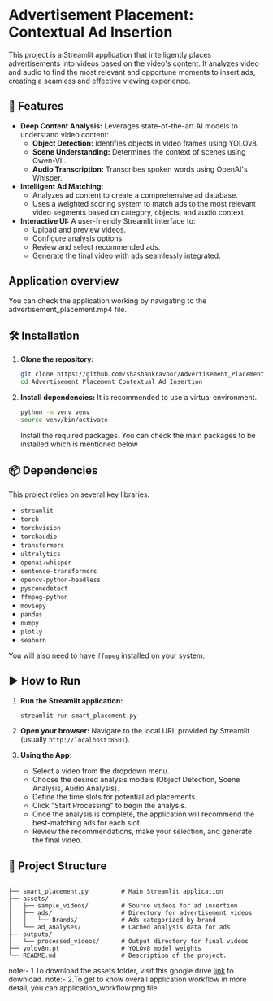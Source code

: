 # Advertisement Placement: Contextual Ad Insertion

This project is a Streamlit application that intelligently places advertisements into videos based on the video's content. It analyzes video and audio to find the most relevant and opportune moments to insert ads, creating a seamless and effective viewing experience.

## 🚀 Features

*   **Deep Content Analysis:** Leverages state-of-the-art AI models to understand video content:
    *   **Object Detection:** Identifies objects in video frames using YOLOv8.
    *   **Scene Understanding:** Determines the context of scenes using Qwen-VL.
    *   **Audio Transcription:** Transcribes spoken words using OpenAI's Whisper.
*   **Intelligent Ad Matching:**
    *   Analyzes ad content to create a comprehensive ad database.
    *   Uses a weighted scoring system to match ads to the most relevant video segments based on category, objects, and audio context.
*   **Interactive UI:** A user-friendly Streamlit interface to:
    *   Upload and preview videos.
    *   Configure analysis options.
    *   Review and select recommended ads.
    *   Generate the final video with ads seamlessly integrated.

## Application overview
You can check the application working by navigating to the advertisement_placement.mp4 file.


## 🛠️ Installation

1.  **Clone the repository:**
    ```bash
    git clone https://github.com/shashankravoor/Advertisement_Placement_Contextual_Ad_Insertion.git
    cd Advertisement_Placement_Contextual_Ad_Insertion
    ```

2.  **Install dependencies:**
    It is recommended to use a virtual environment.
    ```bash
    python -m venv venv
    source venv/bin/activate
    ```
    Install the required packages. You can check the main packages to be installed which is mentioned below

## 📦 Dependencies

This project relies on several key libraries:

*   `streamlit`
*   `torch`
*   `torchvision`
*   `torchaudio`
*   `transformers`
*   `ultralytics`
*   `openai-whisper`
*   `sentence-transformers`
*   `opencv-python-headless`
*   `pyscenedetect`
*   `ffmpeg-python`
*   `moviepy`
*   `pandas`
*   `numpy`
*   `plotly`
*   `seaborn`

You will also need to have `ffmpeg` installed on your system.

## ▶️ How to Run

1.  **Run the Streamlit application:**
    ```bash
    streamlit run smart_placement.py
    ```

2.  **Open your browser:**
    Navigate to the local URL provided by Streamlit (usually `http://localhost:8501`).

3.  **Using the App:**
    *   Select a video from the dropdown menu.
    *   Choose the desired analysis models (Object Detection, Scene Analysis, Audio Analysis).
    *   Define the time slots for potential ad placements.
    *   Click "Start Processing" to begin the analysis.
    *   Once the analysis is complete, the application will recommend the best-matching ads for each slot.
    *   Review the recommendations, make your selection, and generate the final video.

## 📁 Project Structure

```
.
├── smart_placement.py         # Main Streamlit application
├── assets/
│   ├── sample_videos/         # Source videos for ad insertion
│   ├── ads/                   # Directory for advertisement videos
│   │   └── Brands/            # Ads categorized by brand
│   └── ad_analyses/           # Cached analysis data for ads
├── outputs/
│   └── processed_videos/      # Output directory for final videos
├── yolov8n.pt                 # YOLOv8 model weights
└── README.md                  # Description of the project.
```
note:- 1.To download the assets folder, visit this google drive [link](https://drive.google.com/file/d/1NLYcJELq6Jm5ESKuoyOQGPPR_KqY5t4J/view?usp=sharing) to download. 
note:- 2.To get to know overall application workflow in more detail, you can application_workflow.png file.

